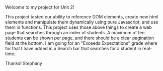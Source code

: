 Welcome to my project for Unit 2!

This project tested our ability to reference DOM elements, create new html elements and manipulate them dynamically using pure Javascript, and use them in functions. This project uses those above things to create a web page that searches through an index of students. A maximum of ten students can be shown per page, and there should be a clear pagination field at the bottom. I am going for an "Exceeds Expectations" grade where for that I have added in a Search bar that searches for a student in real-time.

Thanks!
   Stephany
